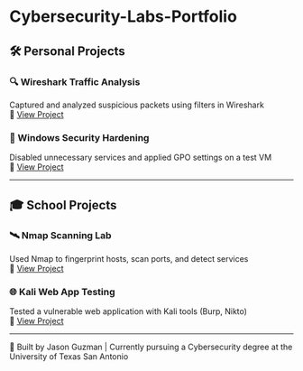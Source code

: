 # Cybersecurity-Labs-Portfolio

## 🛠️ Personal Projects

### 🔍 Wireshark Traffic Analysis
Captured and analyzed suspicious packets using filters in Wireshark  
🔗 [View Project](https://github.com/yourusername/wireshark-lab)

### 🪪 Windows Security Hardening
Disabled unnecessary services and applied GPO settings on a test VM  
🔗 [View Project](https://github.com/yourusername/windows-hardening)

---

## 🎓 School Projects

### 🛰️ Nmap Scanning Lab
Used Nmap to fingerprint hosts, scan ports, and detect services  
🔗 [View Project](https://github.com/yourusername/nmap-lab)

### 🌐 Kali Web App Testing
Tested a vulnerable web application with Kali tools (Burp, Nikto)  
🔗 [View Project](https://github.com/yourusername/kali-web-lab)

---
👋 Built by Jason Guzman | Currently pursuing a Cybersecurity degree at the University of Texas San Antonio
